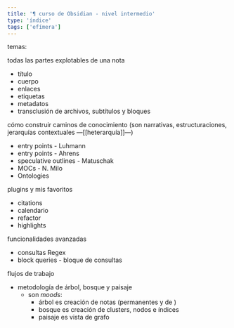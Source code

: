 ```yaml
---
title: '¶ curso de Obsidian - nivel intermedio'
type: 'índice'
tags: ['efímera']
---
```

temas:

todas las partes explotables de una nota
- título
- cuerpo
- enlaces
- etiquetas
- metadatos
- transclusión de archivos, subtítulos y bloques

cómo construir caminos de conocimiento (son narrativas, estructuraciones, jerarquías contextuales —[[heterarquía]]—)

- entry points - Luhmann
- entry points - Ahrens
- speculative outlines - Matuschak
- MOCs - N. Milo
- Ontologies

plugins y mis favoritos

- citations
- calendario
- refactor
- highlights

funcionalidades avanzadas

- consultas Regex
- block queries - bloque de consultas 

flujos de trabajo

- metodología de árbol, bosque y paisaje
    - son *moods*:
        - árbol es creación de notas (permanentes y de )
        - bosque es creación de clusters, nodos e índices
        - paisaje es vista de grafo